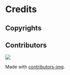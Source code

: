# Credits

## Copyrights

## Contributors

<a href="https://github.com/Internet-Society-Belgium/isTrust/graphs/contributors">
  <img src="https://contrib.rocks/image?repo=Internet-Society-Belgium/isTrust" />
</a>

Made with [contributors-img](https://contrib.rocks).
